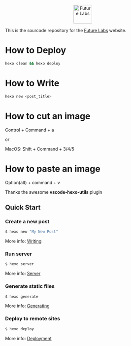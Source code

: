 <p align="center">
  <a href="https://www.futlabs.com/">
    <img alt="Future Labs" src="https://www.futlabs.com/css/images/favicon.png" width="60" />
  </a>
</p>

This is the sourcode repository for the [Future Labs](https://www.futlabs.com) website.

# How to Deploy

```bash
hexo clean && hexo deploy
```

# How to Write

```bash
hexo new <post_title>
```

# How to cut an image

Control + Command + a

or

MacOS: Shift + Command + 3/4/5

# How to paste an image

Option(alt) + command + v

Thanks the awesome **vscode-hexo-utils** plugin

## Quick Start

### Create a new post

```bash
$ hexo new "My New Post"
```

More info: [Writing](https://hexo.io/docs/writing.html)

### Run server

```bash
$ hexo server
```

More info: [Server](https://hexo.io/docs/server.html)

### Generate static files

```bash
$ hexo generate
```

More info: [Generating](https://hexo.io/docs/generating.html)

### Deploy to remote sites

```bash
$ hexo deploy
```

More info: [Deployment](https://hexo.io/docs/one-command-deployment.html)

